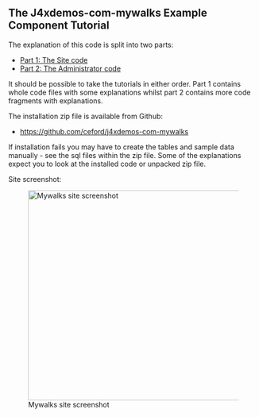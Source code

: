 <!-- Filename: J4.x:J4_Component_example_-_Mywalks / Display title: J4 Component example - Mywalks -->

## The J4xdemos-com-mywalks Example Component Tutorial

The explanation of this code is split into two parts:

- [Part 1: The Site
  code](J4.x:My_Walks_Part_1:_The_Site_code "wikilink")
- [Part 2: The Administrator
  code](J4.x:My_Walks_Part_2:_The_Administrator_code "wikilink")

It should be possible to take the tutorials in either order. Part 1
contains whole code files with some explanations whilst part 2 contains
more code fragments with explanations.

The installation zip file is available from Github:

- <https://github.com/ceford/j4xdemos-com-mywalks>

If installation fails you may have to create the tables and sample data
manually - see the sql files within the zip file. Some of the
explanations expect you to look at the installed code or unpacked zip
file.

Site screenshot:

<figure>
<img alt="Mywalks site screenshot" src="https://docs.joomla.org/images/2/2a/Mywalks-site-walks-list.jpg" decoding="async" data-file-width="1000" data-file-height="423" width="1000" height="423">
<figcaption>Mywalks site screenshot</figcaption>
</figure>
